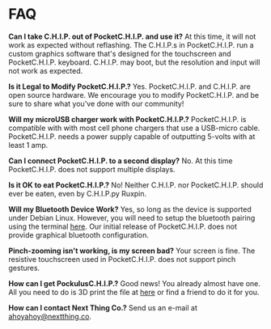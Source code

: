 # FAQ

**Can I take C.H.I.P. out of PocketC.H.I.P. and use it?**
At this time, it will not work as expected without reflashing. The C.H.I.P.s in PocketC.H.I.P. run a custom graphics software that's designed for the touchscreen and PocketC.H.I.P. keyboard. C.H.I.P. may boot, but the resolution and input will not work as expected.

**Is it Legal to Modify PocketC.H.I.P.?**
Yes. PocketC.H.I.P. and C.H.I.P. are open source hardware. We encourage you to modify PocketC.H.I.P. and be sure to share what you've done with our community!

**Will my microUSB charger work with PocketC.H.I.P.?**
PocketC.H.I.P. is compatible with with most cell phone chargers that use a USB-micro cable. PocketC.H.I.P. needs a power supply capable of outputting 5-volts with at least 1 amp.

**Can I connect PocketC.H.I.P. to a second display?**
No. At this time PocketC.H.I.P. does not support multiple displays.

**Is it OK to eat PocketC.H.I.P.?** No! Neither C.H.I.P. nor PocketC.H.I.P. should ever be eaten, even by C.H.I.P.py Ruxpin. 

**Will my Bluetooth Device Work?**
Yes, so long as the device is supported under Debian Linux. However, you will need to setup the bluetooth pairing using the terminal [here](http://docs.getchip.com/#connecting-bluetooth-devices). Our initial release of PocketC.H.I.P. does not provide graphical bluetooth configuration.

**Pinch-zooming isn't working, is my screen bad?**
Your screen is fine. The resistive touchscreen used in PocketC.H.I.P. does not support pinch gestures.

**How can I get PockulusC.H.I.P.?**
Good news! You already almost have one. All you need to do is 3D print the file at [here](https://github.com/NextThingCo/PockulusCHIP) or find a friend to do it for you.


**How can I contact Next Thing Co.?**
Send us an e-mail at ahoyahoy@nextthing.co.
